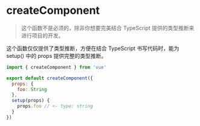 # createComponent

> 这个函数不是必须的，除非你想要完美结合 TypeScript 提供的类型推断来进行项目的开发。

这个函数仅仅提供了类型推断，方便在结合 TypeScript 书写代码时，能为 setup() 中的 props 提供完整的类型推断。

```jsx
import { createComponent } from 'vue'

export default createComponent({
  props: {
    foo: String
  },
  setup(props) {
    props.foo // <- type: string
  }
})
```
